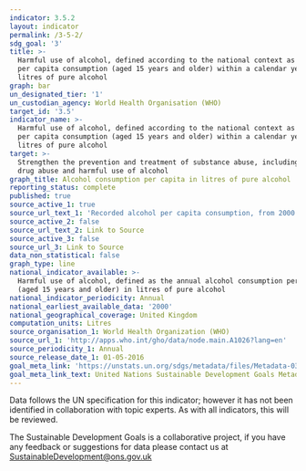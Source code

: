 ```yaml
---
indicator: 3.5.2
layout: indicator
permalink: /3-5-2/
sdg_goal: '3'
title: >-
  Harmful use of alcohol, defined according to the national context as alcohol
  per capita consumption (aged 15 years and older) within a calendar year in
  litres of pure alcohol
graph: bar
un_designated_tier: '1'
un_custodian_agency: World Health Organisation (WHO)
target_id: '3.5'
indicator_name: >-
  Harmful use of alcohol, defined according to the national context as alcohol
  per capita consumption (aged 15 years and older) within a calendar year in
  litres of pure alcohol
target: >-
  Strengthen the prevention and treatment of substance abuse, including narcotic
  drug abuse and harmful use of alcohol
graph_title: Alcohol consumption per capita in litres of pure alcohol
reporting_status: complete
published: true
source_active_1: true
source_url_text_1: 'Recorded alcohol per capita consumption, from 2000'
source_active_2: false
source_url_text_2: Link to Source
source_active_3: false
source_url_3: Link to Source
data_non_statistical: false
graph_type: line
national_indicator_available: >-
  Harmful use of alcohol, defined as the annual alcohol consumption per capita
  (aged 15 years and older) in litres of pure alcohol
national_indicator_periodicity: Annual
national_earliest_available_data: '2000'
national_geographical_coverage: United Kingdom
computation_units: Litres
source_organisation_1: World Health Organization (WHO)
source_url_1: 'http://apps.who.int/gho/data/node.main.A1026?lang=en'
source_periodicity_1: Annual
source_release_date_1: 01-05-2016
goal_meta_link: 'https://unstats.un.org/sdgs/metadata/files/Metadata-03-05-02.pdf'
goal_meta_link_text: United Nations Sustainable Development Goals Metadata (PDF 215 KB)
---
```


Data follows the UN specification for this indicator; however it has not been identified in collaboration with topic experts. As with all indicators, this will be reviewed.

The Sustainable Development Goals is a collaborative project, if you have any feedback or suggestions for data please contact us at <SustainableDevelopment@ons.gov.uk>
